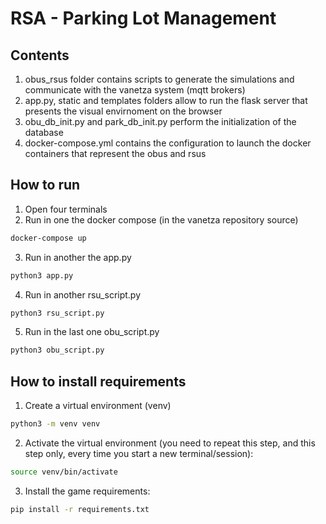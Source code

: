 # RSA - Parking Lot Management
## Contents
1. obus_rsus folder contains scripts to generate the simulations and communicate with the vanetza system (mqtt brokers)
2. app.py, static and templates folders allow to run the flask server that presents the visual envirnoment on the browser
3. obu_db_init.py and park_db_init.py perform the initialization of the database
4. docker-compose.yml contains the configuration to launch the docker containers that represent the obus and rsus

## How to run
1. Open four terminals
2. Run in one the docker compose (in the vanetza repository source)
```bash
docker-compose up
``` 
3. Run in another the app.py
```bash
python3 app.py
```
4. Run in another rsu_script.py
 ```bash
python3 rsu_script.py
```
5. Run in the last one obu_script.py

```bash
python3 obu_script.py
```

## How to install requirements

1. Create a virtual environment (venv)
```bash
python3 -m venv venv
```

2. Activate the virtual environment (you need to repeat this step, and this step only, every time you start a new terminal/session):
```bash
source venv/bin/activate
```

3. Install the game requirements:
```bash
pip install -r requirements.txt
```

